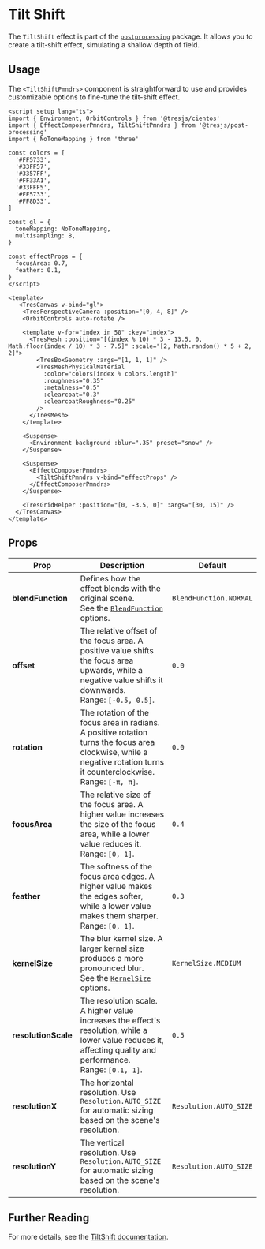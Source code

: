 # Tilt Shift

<DocsDemoGUI>
  <TiltShiftDemo />
</DocsDemoGUI>

The `TiltShift` effect is part of the [`postprocessing`](https://pmndrs.github.io/postprocessing/public/docs/class/src/effects/TiltShiftEffect.js~TiltShiftEffect.html) package. It allows you to create a tilt-shift effect, simulating a shallow depth of field.

## Usage

The `<TiltShiftPmndrs>` component is straightforward to use and provides customizable options to fine-tune the tilt-shift effect.

```vue{3,21-24,49-53}
<script setup lang="ts">
import { Environment, OrbitControls } from '@tresjs/cientos'
import { EffectComposerPmndrs, TiltShiftPmndrs } from '@tresjs/post-processing'
import { NoToneMapping } from 'three'

const colors = [
  '#FF5733',
  '#33FF57',
  '#3357FF',
  '#FF33A1',
  '#33FFF5',
  '#FF5733',
  '#FF8D33',
]

const gl = {
  toneMapping: NoToneMapping,
  multisampling: 8,
}

const effectProps = {
  focusArea: 0.7,
  feather: 0.1,
}
</script>

<template>
   <TresCanvas v-bind="gl">
    <TresPerspectiveCamera :position="[0, 4, 8]" />
    <OrbitControls auto-rotate />

    <template v-for="index in 50" :key="index">
      <TresMesh :position="[(index % 10) * 3 - 13.5, 0, Math.floor(index / 10) * 3 - 7.5]" :scale="[2, Math.random() * 5 + 2, 2]">
        <TresBoxGeometry :args="[1, 1, 1]" />
        <TresMeshPhysicalMaterial
          :color="colors[index % colors.length]"
          :roughness="0.35"
          :metalness="0.5"
          :clearcoat="0.3"
          :clearcoatRoughness="0.25"
        />
      </TresMesh>
    </template>

    <Suspense>
      <Environment background :blur=".35" preset="snow" />
    </Suspense>

    <Suspense>
      <EffectComposerPmndrs>
        <TiltShiftPmndrs v-bind="effectProps" />
      </EffectComposerPmndrs>
    </Suspense>

    <TresGridHelper :position="[0, -3.5, 0]" :args="[30, 15]" />
  </TresCanvas>
</template>
```

## Props

| Prop              | Description                                                                                                                                                                  | Default                  |
| ----------------- | ---------------------------------------------------------------------------------------------------------------------------------------------------------------------------- | ------------------------ |
| **blendFunction** | Defines how the effect blends with the original scene. <br> See the [`BlendFunction`](https://pmndrs.github.io/postprocessing/public/docs/variable/index.html#static-variable-BlendFunction) options. | `BlendFunction.NORMAL`   |
| **offset**        | The relative offset of the focus area. A positive value shifts the focus area upwards, while a negative value shifts it downwards. <br> Range: `[-0.5, 0.5]`.  | `0.0`                    |
| **rotation**      | The rotation of the focus area in radians. A positive rotation turns the focus area clockwise, while a negative rotation turns it counterclockwise. <br> Range: `[-π, π]`. | `0.0`                    |
| **focusArea**     | The relative size of the focus area. A higher value increases the size of the focus area, while a lower value reduces it. <br> Range: `[0, 1]`. | `0.4`                    |
| **feather**       | The softness of the focus area edges. A higher value makes the edges softer, while a lower value makes them sharper. <br> Range: `[0, 1]`.  | `0.3`                    |
| **kernelSize**    | The blur kernel size. A larger kernel size produces a more pronounced blur. <br> See the [`KernelSize`](https://pmndrs.github.io/postprocessing/public/docs/variable/index.html#static-variable-KernelSize) options.  | `KernelSize.MEDIUM`      |
| **resolutionScale** | The resolution scale. A higher value increases the effect's resolution, while a lower value reduces it, affecting quality and performance. <br> Range: `[0.1, 1]`.  | `0.5`                    |
| **resolutionX**   | The horizontal resolution. Use `Resolution.AUTO_SIZE` for automatic sizing based on the scene's resolution. | `Resolution.AUTO_SIZE`   |
| **resolutionY**   | The vertical resolution. Use `Resolution.AUTO_SIZE` for automatic sizing based on the scene's resolution. | `Resolution.AUTO_SIZE`   |

## Further Reading

For more details, see the [TiltShift documentation](https://pmndrs.github.io/postprocessing/public/docs/class/src/effects/TiltShiftEffect.js~TiltShiftEffect.html).
